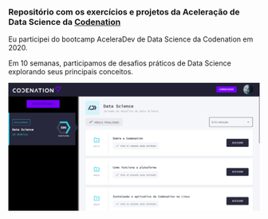 ### Repositório com os exercícios e projetos da Aceleração de Data Science da [Codenation](https://www.codenation.dev/)

Eu participei do bootcamp AceleraDev de Data Science da Codenation em 2020.



Em 10 semanas, participamos de desafios práticos de Data Science explorando seus principais conceitos.


![Screenshot](https://github.com/inaborges/aceleradev_ds/blob/master/codenation.PNG)
